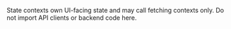 State contexts own UI-facing state and may call fetching contexts only.
Do not import API clients or backend code here.
